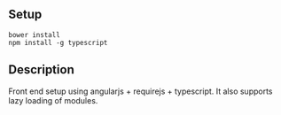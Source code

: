 ## Setup
```shell
bower install
npm install -g typescript
```


## Description
Front end setup using angularjs + requirejs + typescript. It also supports lazy loading of modules.

